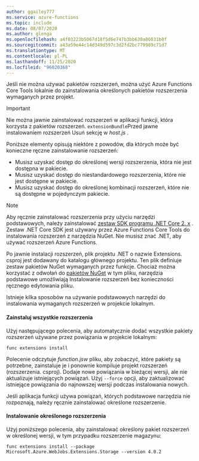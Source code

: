 ```yaml
---
author: ggailey777
ms.service: azure-functions
ms.topic: include
ms.date: 08/07/2020
ms.author: glenga
ms.openlocfilehash: a4f03223b5067d18f5d6e747b3bb630a86031b8f
ms.sourcegitcommit: a43a59e44c14d349d597c3d2fd2bc779989c71d7
ms.translationtype: MT
ms.contentlocale: pl-PL
ms.lasthandoff: 11/25/2020
ms.locfileid: "96020368"
---
```

Jeśli nie można używać pakietów rozszerzeń, można użyć Azure Functions Core Tools lokalnie do zainstalowania określonych pakietów rozszerzenia wymaganych przez projekt.

> [!IMPORTANT]
> Nie można jawnie zainstalować rozszerzeń w aplikacji funkcji, która korzysta z pakietów rozszerzeń. `extensionBundle`Przed jawne instalowaniem rozszerzeń Usuń sekcję w *host.js* .

Poniższe elementy opisują niektóre z powodów, dla których może być konieczne ręczne zainstalowanie rozszerzeń:

* Musisz uzyskać dostęp do określonej wersji rozszerzenia, która nie jest dostępna w pakiecie.
* Musisz uzyskać dostęp do niestandardowego rozszerzenia, które nie jest dostępne w pakiecie.
* Musisz uzyskać dostęp do określonej kombinacji rozszerzeń, które nie są dostępne w pojedynczym pakiecie.

> [!NOTE]
> Aby ręcznie zainstalować rozszerzenia przy użyciu narzędzi podstawowych, należy zainstalować [zestaw SDK programu .NET Core 2. x](https://dotnet.microsoft.com/download) . Zestaw .NET Core SDK jest używany przez Azure Functions Core Tools do instalowania rozszerzeń z narzędzia NuGet. Nie musisz znać .NET, aby używać rozszerzeń Azure Functions.

Po jawnie instalacji rozszerzeń, plik projektu .NET o nazwie Extensions. csproj jest dodawany do katalogu głównego projektu. Ten plik definiuje zestaw pakietów NuGet wymaganych przez funkcje. Chociaż można korzystać z odwołań do [pakietów NuGet](/nuget/consume-packages/package-references-in-project-files) w tym pliku, narzędzia podstawowe umożliwiają Instalowanie rozszerzeń bez konieczności ręcznego edytowania pliku.

Istnieje kilka sposobów na używanie podstawowych narzędzi do instalowania wymaganych rozszerzeń w projekcie lokalnym. 

#### <a name="install-all-extensions"></a>Zainstaluj wszystkie rozszerzenia 

Użyj następującego polecenia, aby automatycznie dodać wszystkie pakiety rozszerzeń używane przez powiązania w projekcie lokalnym:

```dotnetcli
func extensions install
```
Polecenie odczytuje *function.jsw* pliku, aby zobaczyć, które pakiety są potrzebne, zainstaluje je i ponownie kompiluje projekt rozszerzeń (rozszerzenia. csproj). Dodaje nowe powiązania w bieżącej wersji, ale nie aktualizuje istniejących powiązań. Użyj `--force` opcji, aby zaktualizować istniejące powiązania do najnowszej wersji podczas instalowania nowych.

Jeśli aplikacja funkcji używa powiązań, których podstawowe narzędzia nie rozpoznają, należy ręcznie zainstalować określone rozszerzenie.

#### <a name="install-a-specific-extension"></a>Instalowanie określonego rozszerzenia

Użyj poniższego polecenia, aby zainstalować określony pakiet rozszerzeń w określonej wersji, w tym przypadku rozszerzenie magazynu:

```dotnetcli
func extensions install --package Microsoft.Azure.WebJobs.Extensions.Storage --version 4.0.2
```
